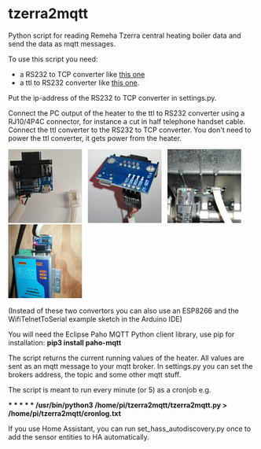 # tzerra2mqtt
Python script for reading Remeha Tzerra central heating boiler data and send the data as mqtt messages.
 
To use this script you need:
* a RS232 to TCP converter like <a target="_blank" href="https://nl.aliexpress.com/item/32807885568.html">this one</a>
* a ttl to RS232 converter like <a target="_blank" href="https://nl.aliexpress.com/item/4000055222836.html">this one</a>.

Put the ip-address of the RS232 to TCP converter in settings.py.

Connect the PC output of the heater to the ttl to RS232 converter using a RJ10/4P4C connector, for instance a cut in half telephone handset cable. Connect the ttl converter to the RS232 to TCP converter. You don't need to power the ttl converter, it gets power from the heater.

<img src="https://github.com/JJanssen123/tzerra2mqtt/blob/master/images/1.jpg" width=150>&nbsp;&nbsp;&nbsp;<img src="https://github.com/JJanssen123/tzerra2mqtt/blob/master/images/2.jpg" width=150>&nbsp;&nbsp;&nbsp;<img src="https://github.com/JJanssen123/tzerra2mqtt/blob/master/images/3.jpg" width=150>&nbsp;&nbsp;&nbsp;<img src="https://github.com/JJanssen123/tzerra2mqtt/blob/master/images/4.jpg" width=150>

(Instead of these two convertors you can also use an ESP8266 and the WifiTelnetToSerial example sketch in the Arduino IDE)

You will need the Eclipse Paho MQTT Python client library, use pip for installation: **pip3 install paho-mqtt**

The script returns the current running values of the heater. All values are sent as an mqtt message to your mqtt broker. In settings.py you can set the brokers address, the topic and some other mqtt stuff.

The script is meant to run every minute (or 5) as a cronjob e.g. 

**\* \* \* \* \* /usr/bin/python3 /home/pi/tzerra2mqtt/tzerra2mqtt.py > /home/pi/tzerra2mqtt/cronlog.txt**

If you use Home Assistant, you can run set_hass_autodiscovery.py once to add the sensor entities to HA automatically.
